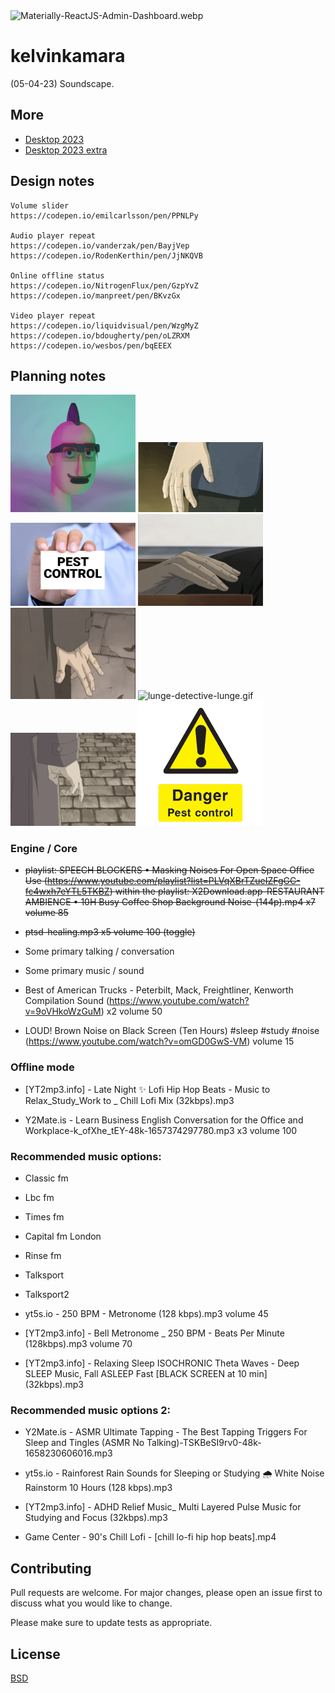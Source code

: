 <img src="https://codedthemes.com/wp-content/uploads/edd/2022/05/Materially-ReactJS-Admin-Dashboard.webp" alt="Materially-ReactJS-Admin-Dashboard.webp" width=""/>

# kelvinkamara

(05-04-23) Soundscape.

## More

* [Desktop 2023](https://raw.githubusercontent.com/kkamara/useful/main/desktop-2023.png)
* [Desktop 2023 extra](https://github.com/kkamara/useful/commit/a9e620925598c945ad71501388dc615f4b381d33)


## Design notes

```
Volume slider
https://codepen.io/emilcarlsson/pen/PPNLPy

Audio player repeat
https://codepen.io/vanderzak/pen/BayjVep
https://codepen.io/RodenKerthin/pen/JjNKQVB

Online offline status
https://codepen.io/NitrogenFlux/pen/GzpYvZ
https://codepen.io/manpreet/pen/BKvzGx

Video player repeat
https://codepen.io/liquidvisual/pen/WzgMyZ
https://codepen.io/bdougherty/pen/oLZRXM
https://codepen.io/wesbos/pen/bqEEEX
```

## Planning notes

<img src="https://github.com/kkamara/kelvinkamara/raw/main/src/assets/images/theme/7a9d19582078b79d38bb5f1514847e35.gif" alt="7a9d19582078b79d38bb5f1514847e35.gif" width="200"/> <img src="https://github.com/kkamara/kelvinkamara/raw/main/src/assets/images/theme/eed1e1fb46beb07cb967c8c7b98faf799738ae47_00.gif" alt="eed1e1fb46beb07cb967c8c7b98faf799738ae47_00.gif" width="200"/> <img src="https://raw.githubusercontent.com/kkamara/kelvinkamara/main/src/assets/images/theme/how-to-choose-a-pest-control-company.webp" alt="how-to-choose-a-pest-control-company.webp" width="200"/> <img src="https://github.com/kkamara/kelvinkamara/raw/main/src/assets/images/theme/inspector-lunge-lunge%20(1).gif" alt="inspector-lunge-lunge%20(1).gif" width="200"/> <img src="https://github.com/kkamara/kelvinkamara/raw/main/src/assets/images/theme/inspector-lunge-lunge.gif" alt="inspector-lunge-lunge.gif" width="200"/> <img src="https://github.com/kkamara/kelvinkamara/raw/main/src/assets/images/theme/lunge-detective-lunge.gif" alt="lunge-detective-lunge.gif" width="200"/> <img src="https://github.com/kkamara/kelvinkamara/raw/main/src/assets/images/theme/monster-anime.gif" alt="monster-anime.gif" width="200"/> <img src="https://github.com/kkamara/kelvinkamara/raw/main/src/assets/images/theme/pest-control-sign-778440.png" alt="pest-control-sign-778440.png" width="200"/>

### Engine / Core

* ~~playlist: SPEECH BLOCKERS • Masking Noises For Open Space Office Use (https://www.youtube.com/playlist?list=PLVqXBrTZueIZFgGC-fc4wxh7eYTL5TKBZ)
within the playlist: X2Download.app-RESTAURANT AMBIENCE • 10H Busy Coffee Shop Background Noise-(144p).mp4 x7 volume 85~~

* ~~ptsd-healing.mp3 x5 volume 100 (toggle)~~

* Some primary talking / conversation

* Some primary music / sound

* Best of American Trucks - Peterbilt, Mack, Freightliner, Kenworth Compilation Sound (https://www.youtube.com/watch?v=9oVHkoWzGuM) x2 volume 50

* LOUD! Brown Noise on Black Screen (Ten Hours) #sleep #study #noise (https://www.youtube.com/watch?v=omGD0GwS-VM) volume 15

### Offline mode

* [YT2mp3.info] - Late Night ✨ Lofi Hip Hop Beats - Music to Relax_Study_Work to _ Chill Lofi Mix (32kbps).mp3

* Y2Mate.is - Learn Business English Conversation for the Office and Workplace-k_ofXhe_tEY-48k-1657374297780.mp3 x3 volume 100

### Recommended music options:

* Classic fm

* Lbc fm

* Times fm

- Capital fm London

- Rinse fm

- Talksport

- Talksport2

* yt5s.io - 250 BPM - Metronome (128 kbps).mp3 volume 45

* [YT2mp3.info] - Bell Metronome _ 250 BPM - Beats Per Minute (128kbps).mp3 volume 70

- [YT2mp3.info] - Relaxing Sleep ISOCHRONIC Theta Waves - Deep SLEEP Music, Fall ASLEEP Fast [BLACK SCREEN at 10 min] (32kbps).mp3

### Recommended music options 2:

- Y2Mate.is - ASMR Ultimate Tapping - The Best Tapping Triggers For Sleep and Tingles (ASMR No Talking)-TSKBeSI9rv0-48k-1658230606016.mp3

- yt5s.io - Rainforest Rain Sounds for Sleeping or Studying 🌧️ White Noise Rainstorm 10 Hours (128 kbps).mp3

- [YT2mp3.info] - ADHD Relief Music_ Multi Layered Pulse Music for Studying and Focus (32kbps).mp3

* Game Center - 90's Chill Lofi - [chill lo-fi hip hop beats].mp4

## Contributing
Pull requests are welcome. For major changes, please open an issue first to discuss what you would like to change.

Please make sure to update tests as appropriate.

## License
[BSD](https://opensource.org/licenses/BSD-3-Clause)
